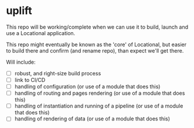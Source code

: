# uplift
This repo will be working/complete when we can use it to build, launch and use a Locational application.

This repo might eventually be known as the 'core' of Locational, but easier to build there and confirm (and rename repo), than expect we'll get there.

Will include:

- [ ] robust, and right-size build process
- [ ] link to CI/CD
- [ ] handling of configuration (or use of a module that does this)
- [ ] handling of routing and pages rendering (or use of a module that does this)
- [ ] handling of instantiation and running of a pipeline (or use of a module that does this)
- [ ] handling of rendering of data (or use of a module that does this)
